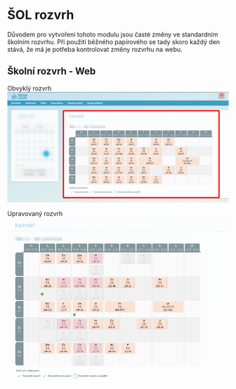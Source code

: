 # ŠOL rozvrh

Důvodem pro vytvoření tohoto modulu jsou časté změny ve standardním školním rozvrhu.
Při použití běžného papírového se tady skoro každý den stává, že má je potřeba kontrolovat změny rozvrhu na webu. 


## Školní rozvrh - Web

Obvyklý rozvrh
![](../media/aplikace/sol-rozvrh.png)

Upravovaný rozvrh
![](../media/aplikace/sol-rozvrh-special.png)
